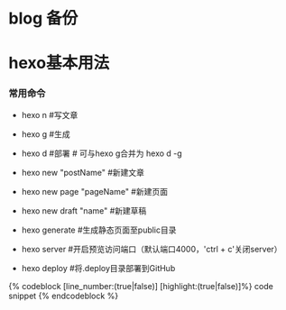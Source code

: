 # blog 备份


# hexo基本用法

### 常用命令
- hexo n #写文章
- hexo g #生成
- hexo d #部署 # 可与hexo g合并为 hexo d -g

- hexo new "postName" #新建文章
- hexo new page "pageName" #新建页面
- hexo new draft "name"    #新建草稿
- hexo generate #生成静态页面至public目录
- hexo server #开启预览访问端口（默认端口4000，'ctrl + c'关闭server）
- hexo deploy #将.deploy目录部署到GitHub


{% codeblock [line_number:(true|false)] [highlight:(true|false)]%}
    code snippet
{% endcodeblock %}



